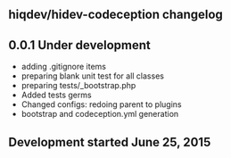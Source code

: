 hiqdev/hidev-codeception changelog
----------------------------------

## 0.0.1 Under development

- adding .gitignore items
- preparing blank unit test for all classes
- preparing tests/_bootstrap.php
- Added tests germs
- Changed configs: redoing parent to plugins
- bootstrap and codeception.yml generation

## Development started June 25, 2015

